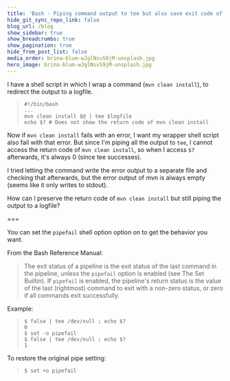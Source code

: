 ```yaml
---
title: 'Bash - Piping command output to tee but also save exit code of command'
hide_git_sync_repo_link: false
blog_url: /blog
show_sidebar: true
show_breadcrumbs: true
show_pagination: true
hide_from_post_list: false
media_order: brina-blum-wJglNsvS9jM-unsplash.jpg
hero_image: brina-blum-wJglNsvS9jM-unsplash.jpg
---
```


I have a shell script in which I wrap a command (`mvn clean install`), to redirect the output to a logfile.

>     #!/bin/bash
>     ...
>     mvn clean install $@ | tee $logfile
>     echo $? # Does not show the return code of mvn clean install

Now if `mvn clean install` fails with an error, I want my wrapper shell script also fail with that error. But since I'm piping all the output to `tee`, I cannot access the return code of `mvn clean install`, so when I access `$?` afterwards, it's always 0 (since tee successes).

I tried letting the command write the error output to a separate file and checking that afterwards, but the error output of mvn is always empty (seems like it only writes to stdout).

How can I preserve the return code of `mvn clean install` but still piping the output to a logfile?

===

You can set the `pipefail` shell option option on to get the behavior you want.

From the Bash Reference Manual:

>    The exit status of a pipeline is the exit status of the last command in the pipeline, unless the `pipefail` option is enabled (see The Set Builtin). If `pipefail` is enabled, the pipeline's return status is the value of the last (rightmost) command to exit with a non-zero status, or zero if all commands exit successfully.

Example:

>     $ false | tee /dev/null ; echo $?
>     0
>     $ set -o pipefail
>     $ false | tee /dev/null ; echo $?
>     1

To restore the original pipe setting:

>     $ set +o pipefail



